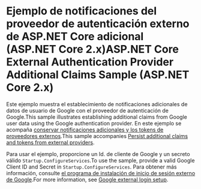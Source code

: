# <a name="aspnet-core-external-authentication-provider-additional-claims-sample-aspnet-core-2x"></a><span data-ttu-id="12456-101">Ejemplo de notificaciones del proveedor de autenticación externo de ASP.NET Core adicional (ASP.NET Core 2.x)</span><span class="sxs-lookup"><span data-stu-id="12456-101">ASP.NET Core External Authentication Provider Additional Claims Sample (ASP.NET Core 2.x)</span></span>

<span data-ttu-id="12456-102">Este ejemplo muestra el establecimiento de notificaciones adicionales de datos de usuario de Google con el proveedor de autenticación de Google.</span><span class="sxs-lookup"><span data-stu-id="12456-102">This sample illustrates establishing additional claims from Google user data using the Google authentication provider.</span></span> <span data-ttu-id="12456-103">En este ejemplo se acompaña [conservar notificaciones adicionales y los tokens de proveedores externos](https://docs.microsoft.com/aspnet/core/security/authentication/social/additional-claims).</span><span class="sxs-lookup"><span data-stu-id="12456-103">This sample accompanies [Persist additional claims and tokens from external providers](https://docs.microsoft.com/aspnet/core/security/authentication/social/additional-claims).</span></span>

<span data-ttu-id="12456-104">Para usar el ejemplo, proporcione un Id. de cliente de Google y un secreto válido `Startup.ConfigureServices`.</span><span class="sxs-lookup"><span data-stu-id="12456-104">To use the sample, provide a valid Google Client ID and Secret in `Startup.ConfigureServices`.</span></span> <span data-ttu-id="12456-105">Para obtener más información, consulte [el programa de instalación de inicio de sesión externo de Google](https://docs.microsoft.com/aspnet/core/security/authentication/social/google-logins).</span><span class="sxs-lookup"><span data-stu-id="12456-105">For more information, see [Google external login setup](https://docs.microsoft.com/aspnet/core/security/authentication/social/google-logins).</span></span>
